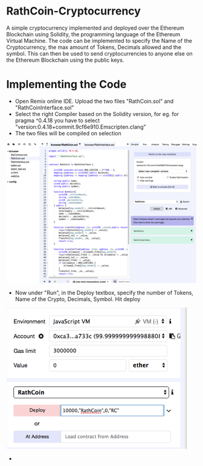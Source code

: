 # RathCoin-Cryptocurrency
A simple cryptocurrency implemented and deployed over the Ethereum Blockchain using Solidity, the programming language of the Ethereum Virtual Machine. The code can be implemented to specify the Name of the Cryptocurrency, the max amount of Tokens, Decimals allowed and the symbol. This can then be used to send cryptocurrencies to anyone else on the Ethereum Blockchain using the public keys.

# Implementing the Code
* Open Remix online IDE. Upload the two files "RathCoin.sol" and "RathCoinInterface.sol"
* Select the right Compiler based on the Solidity version, for eg. for pragma ^0.4.18 you have to select "version:0.4.18+commit.9cf6e910.Emscripten.clang"
* The two files will be compiled on selection

![compile](/img/1.png)

* Now under "Run", in the Deploy textbox, specify the number of Tokens, Name of the Crypto, Decimals, Symbol. Hit deploy

![Deploy](/img/6.png)

*
